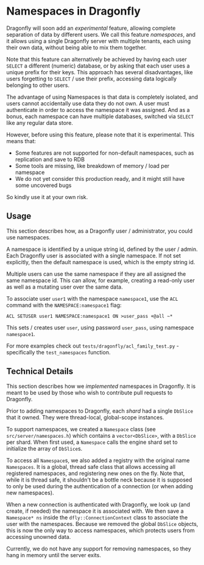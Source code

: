 # Namespaces in Dragonfly

Dragonfly will soon add an _experimental_ feature, allowing complete separation of data by different users.
We call this feature _namespaces_, and it allows using a single Dragonfly server with multiple
tenants, each using their own data, without being able to mix them together.

Note that this feature can alternatively be achieved by having each user `SELECT` a different
(numeric) database, or by asking that each user uses a unique prefix for their keys. This approach
has several disadvantages, like users forgetting to `SELECT` / use their prefix, accessing data
logically belonging to other users.

The advantage of using Namespaces is that data is completely isolated, and users cannot accidentally
use data they do not own. A user must authenticate in order to access the namespace it was assigned.
And as a bonus, each namespace can have multiple databases, switched via `SELECT` like any regular
data store.

However, before using this feature, please note that it is experimental. This means that:

* Some features are not supported for non-default namespaces, such as replication and save to RDB
* Some tools are missing, like breakdown of memory / load per namespace
* We do not yet consider this production ready, and it might still have some uncovered bugs

So kindly use it at your own risk.

## Usage

This section describes how, as a Dragonfly user / administrator, you could use namespaces.

A namespace is identified by a unique string id, defined by the user / admin. Each Dragonfly user
is associated with a single namespace. If not set explicitly, then the default namespace is used,
which is the empty string id.

Multiple users can use the same namespace if they are all assigned the same namespace id. This can
allow, for example, creating a read-only user as well as a mutating user over the same data.

To associate user `user1` with the namespace `namespace1`, use the `ACL` command with the
`NAMESPACE:namespace1` flag:

```
ACL SETUSER user1 NAMESPACE:namespace1 ON >user_pass +@all ~*
```

This sets / creates user `user`, using password `user_pass`, using namespace `namespace1`.

For more examples check out `tests/dragonfly/acl_family_test.py` - specifically the
`test_namespaces` function.

## Technical Details

This section describes how we _implemented_ namespaces in Dragonfly. It is meant to be used by those
who wish to contribute pull requests to Dragonfly.

Prior to adding namespaces to Dragonfly, each _shard_ had a single `DbSlice` that it owned. They
were thread-local, global-scope instances.

To support namespaces, we created a `Namespace` class (see `src/server/namespaces.h`) which contains
a `vector<DbSlice>`, with a `DbSlice` per shard. When first used, a `Namespace` calls the engine
shard set to initialize the array of `DbSlice`s.

To access all `Namespace`s, we also added a registry with the original name `Namespaces`. It is a
global, thread safe class that allows accessing all registered namespaces, and registering new ones
on the fly. Note that, while it is thread safe, it shouldn't be a bottle neck because it is supposed
to only be used during the authentication of a connection (or when adding new namespaces).

When a new connection is authenticated with Dragonfly, we look up (and create, if needed) the
namespace it is associated with. We then save a `Namespace* ns` inside the `dfly::ConnectionContext`
class to associate the user with the namespaces. Because we removed the global `DbSlice` objects,
this is now the only way to access namespaces, which protects users from accessing unowned data.

Currently, we do not have any support for removing namespaces, so they hang in memory until the
server exits.
